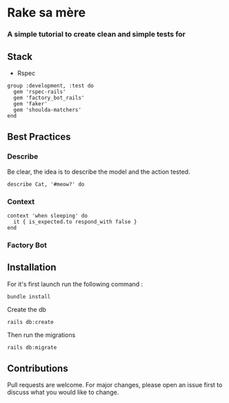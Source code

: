 # Rake sa mère
### A simple tutorial to create clean and simple tests for

## Stack

- Rspec

```
group :development, :test do
  gem 'rspec-rails'
  gem 'factory_bot_rails'
  gem 'faker'
  gem 'shoulda-matchers'
end
```

## Best Practices

### Describe

Be clear, the idea is to describe the model and the action tested.

```
describe Cat, '#meow?' do
```

### Context

```
context 'when sleeping' do
  it { is_expected.to respond_with false }
end
```

### Factory Bot


## Installation

For it's first launch run the following command :

```
bundle install
```

Create the db

```
rails db:create
```
Then run the migrations

```
rails db:migrate
```

## Contributions

Pull requests are welcome. For major changes, please open an issue first to discuss what you would like to change.
